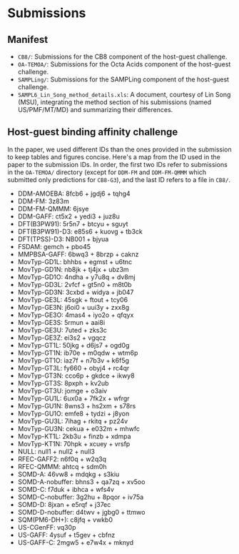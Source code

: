 # Submissions

## Manifest

- `CB8/`: Submissions for the CB8 component of the host-guest challenge.
- `OA-TEMOA/`: Submissions for the Octa Acids component of the host-guest challenge.
- `SAMPLing/`: Submissions for the SAMPLing component of the host-guest challenge.
- `SAMPL6_Lin_Song_method_details.xls`: A document, courtesy of Lin Song (MSU), integrating the method section of his
submissions (named US/PMF/MT/MD) and summarizing their differences.

## Host-guest binding affinity challenge

In the paper, we used different IDs than the ones provided in the submission to keep tables and figures concise. Here's
a map from the ID used in the paper to the submission IDs. In order, the first two IDs refer to submissions in the `OA-TEMOA/`
directory (except for `DDM-FM` and `DDM-FM-QMMM` which submitted only predictions for `CB8-G3`), and the last ID refers
to a file in `CB8/`.

- DDM-AMOEBA: 8fcb6 + jgdj6 + tqhg4
- DDM-FM: 3z83m
- DDM-FM-QMMM: 6jsye
- DDM-GAFF: ct5x2 + yedi3 + juz8u
- DFT(B3PW91): 5r5n7 + btcyu + sguyt
- DFT(B3PW91)-D3: e85s6 + kuovg + tb3ck
- DFT(TPSS)-D3: NB001 + bjyua
- FSDAM: gemch + pbo45
- MMPBSA-GAFF: 6bwq3 + 8brzp + caknz
- MovTyp-GD1L: bhhbs + egmst + u6tnc
- MovTyp-GD1N: nb8jk + tj4jx + ubz3m
- MovTyp-GD1O: 4ndha + y7u8q + dv8mj
- MovTyp-GD3L: 2vfcf + gt5n0 + m8t0b
- MovTyp-GD3N: 3cxbd + widya + jb047
- MovTyp-GE3L: 45sgk + ftout + tcy06
- MovTyp-GE3N: j6oi0 + uui3y + zxx8g
- MovTyp-GE3O: 4mas4 + iyo2o + qfqyx
- MovTyp-GE3S: 5rmun + aai8i
- MovTyp-GE3U: 7uted + zks3c
- MovTyp-GE3Z: ei3s2 + vgqcz
- MovTyp-GT1L: 50jkg + d6js7 + ogd0g
- MovTyp-GT1N: ib70e + m0qdw + wtm6p
- MovTyp-GT1O: iaz7f + n7b3v + k6f5g
- MovTyp-GT3L: fy660 + obyj4 + rc4qr
- MovTyp-GT3N: cco6p + gkdce + ikwy8
- MovTyp-GT3S: 8pxph + kv2ub
- MovTyp-GT3U: jomge + o3aiv
- MovTyp-GU1L: 6ux0a + 7fk2x + wfrgr
- MovTyp-GU1N: 8wns3 + hs2xm + s78rs
- MovTyp-GU1O: emfe8 + tydzi + j8yon
- MovTyp-GU3L: 7ihag + rkitq + pz24v
- MovTyp-GU3N: cekua + e032m + mhwfc
- MovTyp-KT1L: 2kb3u + finzb + xdmpa
- MovTyp-KT1N: 70hpk + xcuey + vrsfp
- NULL: null1 + null2 + null3
- RFEC-GAFF2: n6f0q + w2q3q
- RFEC-QMMM: ahtcq + sdm0h
- SOMD-A: 46vw8 + mdqkg + s3kiu
- SOMD-A-nobuffer: bhns3 + qa7zq + xv5oo
- SOMD-C: f7duk + ibhca + wfs4v
- SOMD-C-nobuffer: 3g2hu + 8pqor + iv75a
- SOMD-D: 8jxan + e5rqf + j37ec
- SOMD-D-nobuffer: d4twv + jgbg0 + ttmwo
- SQM(PM6-DH+): c8jfq + vwkb0
- US-CGenFF: vq30p
- US-GAFF: 4ysuf + t5gev + cbfnz
- US-GAFF-C: 2mgw5 + e7w4x + mknyd
